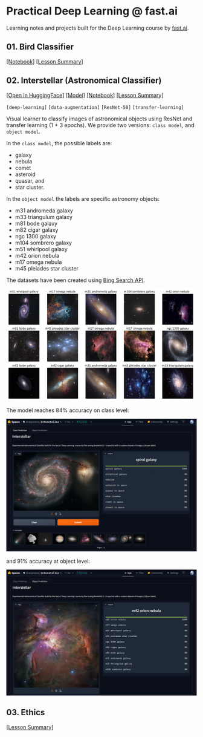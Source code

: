 # Practical Deep Learning @ fast.ai

Learning notes and projects built for the Deep Learning course by [fast.ai](https://course.fast.ai/).

## 01. Bird Classifier

[[Notebook]](https://github.com/dcarpintero/fastai-deeplearning/blob/main/course2024/lesson_01.ipynb) 
[[Lesson Summary]](https://github.com/dcarpintero/fastai-deeplearning/blob/main/course2024/lesson_01.summary.md)

## 02. Interstellar (Astronomical Classifier)

[[Open in HuggingFace]](https://huggingface.co/spaces/dcarpintero/interstellar) 
[[Model]](https://huggingface.co/dcarpintero/fastai-interstellar-class)
[[Notebook]](https://github.com/dcarpintero/fastai-deeplearning/blob/main/course2024/lesson_02.ipynb) 
[[Lesson Summary]](https://github.com/dcarpintero/fastai-deeplearning/blob/main/course2024/lesson_02.summary.md)

`[deep-learning]` `[data-augmentation]` `[ResNet-50]` `[transfer-learning]`

Visual learner to classify images of astronomical objects using ResNet and transfer learning (1 + 3 epochs). We provide two versions: `class model`, and `object model`.

In the `class model`, the possible labels are:
- galaxy
- nebula
- comet
- asteroid
- quasar, and 
- star cluster.

In the `object model` the labels are specific astronomy objects:
- m31 andromeda galaxy
- m33 triangulum galaxy
- m81 bode galaxy
- m82 cigar galaxy
- ngc 1300 galaxy
- m104 sombrero galaxy
- m51 whirlpool galaxy
- m42 orion nebula
- m17 omega nebula
- m45 pleiades star cluster

The datasets have been created using [Bing Search API](https://www.microsoft.com/en-us/bing/apis/bing-web-search-api).

<p align="center">
  <img src="./course2024/static/hg.00.png">
</p>

The model reaches 84% accuracy on class level:

<p align="center">
  <img src="./course2024/static/hg.01.png">
</p>

and 91% accuracy at object level:

<p align="center">
  <img src="./course2024/static/hg.02.png">
</p>

## 03. Ethics

[[Lesson Summary]](https://github.com/dcarpintero/fastai-deeplearning/blob/main/course2024/lesson_03.summary.md)
